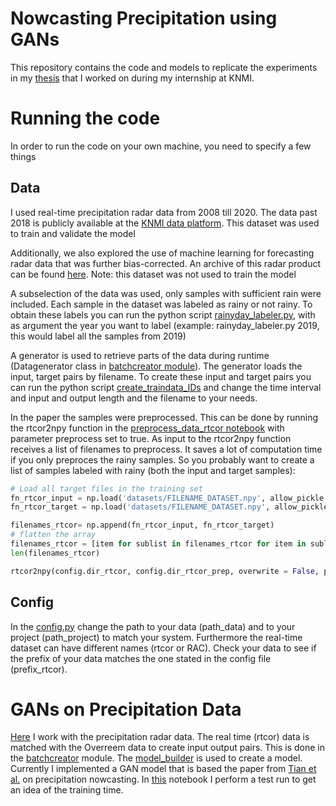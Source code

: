 # Nowcasting Precipitation using GANs

This repository contains the code and models to replicate the experiments in my [thesis](https://www.ru.nl/publish/pages/769526/koert_schreurs.pdf) that I worked on during my internship at KNMI.

# Running the code

In order to run the code on your own machine, you need to specify a few things

## Data
I used real-time precipitation radar data from 2008 till 2020. The data past 2018 is publicly available at the [KNMI data platform](https://api.dataplatform.knmi.nl/open-data/v1/datasets/nl_rdr_data_rtcor_5m_tar/versions/1.0/files). This dataset was used to train and validate the model

Additionally, we also explored the use of machine learning for forecasting radar data that was further bias-corrected. An archive of this radar product can be found [here](https://dataplatform.knmi.nl/dataset/rad-nl25-rac-mfbs-em-5min-netcdf4-2-0). Note: this dataset was not used to train the model

A subselection of the data was used, only samples with sufficient rain were included. Each sample in the dataset was labeled as rainy or not rainy. 
To obtain these labels you can run the python script [rainyday_labeler.py](https://github.com/KoertS/precipitation-nowcasting-using-GANs/blob/main/precipitation_forecasting/rainyday_labeler.py), with as argument the year you want to label (example: rainyday_labeler.py 2019, this would label all the samples from 2019)

A generator is used to retrieve parts of the data during runtime (Datagenerator class in [batchcreator module](https://github.com/KoertS/precipitation-nowcasting-using-GANs/blob/main/precipitation_forecasting/batchcreator.py)). The generator loads the input, target pairs by filename. To create these input and target pairs you can run the python script [create_traindata_IDs](https://github.com/KoertS/precipitation-nowcasting-using-GANs/blob/main/precipitation_forecasting/create_traindata_IDs.py) and change the time interval and input and output length and the filename to your needs.
 
In the paper the samples were preprocessed. This can be done by running the rtcor2npy function in the [preprocess_data_rtcor notebook](https://github.com/KoertS/precipitation-nowcasting-using-GANs/blob/main/precipitation_forecasting/preprocess_data_rtcor.ipynb) with parameter preprocess set to true. 
As input to the rtcor2npy function receives a list of filenames to preprocess. It saves a lot of computation time if you only preproces the rainy samples. So you probably want to create a list of samples labeled with rainy (both the input and target samples):
```python
# Load all target files in the training set
fn_rtcor_input = np.load('datasets/FILENAME_DATASET.npy', allow_pickle = True)[:,0]
fn_rtcor_target = np.load('datasets/FILENAME_DATASET.npy', allow_pickle = True)[:,1]

filenames_rtcor= np.append(fn_rtcor_input, fn_rtcor_target)
# flatten the array
filenames_rtcor = [item for sublist in filenames_rtcor for item in sublist]
len(filenames_rtcor)

rtcor2npy(config.dir_rtcor, config.dir_rtcor_prep, overwrite = False, preprocess = True, filenames = filenames_rtcor)
```


## Config

In the [config.py](https://github.com/KoertS/precipitation-nowcasting-using-GANs/blob/main/precipitation_forecasting/config.py) change the path to your data (path_data) and to your project (path_project) to match your system. Furthermore the real-time dataset can have different names (rtcor or RAC). Check your data to see if the prefix of your data matches the one stated in the config file (prefix_rtcor).


# GANs on Precipitation Data

[Here](https://github.com/KoertS/KNMI_Internship_GANs/tree/main/precipitation_forecasting) I work with the precipitation radar data. The real time (rtcor) data is matched with the Overreem data to create input output pairs. This is done in the [batchcreator](https://github.com/KoertS/KNMI_Internship_GANs/blob/main/precipitation_forecasting/batchcreator.py) module. 
The [model_builder](https://github.com/KoertS/KNMI_Internship_GANs/blob/main/precipitation_forecasting/model_builder.py) is used to create a model. Currently I implemented a GAN model that is based the paper from [Tian et al.](https://ieeexplore.ieee.org/abstract/document/8777193) on precipitation nowcasting. 
In [this](https://github.com/KoertS/KNMI_Internship_GANs/blob/main/precipitation_forecasting/testrun.ipynb) notebook I perform a test run to get an idea of the training time.
